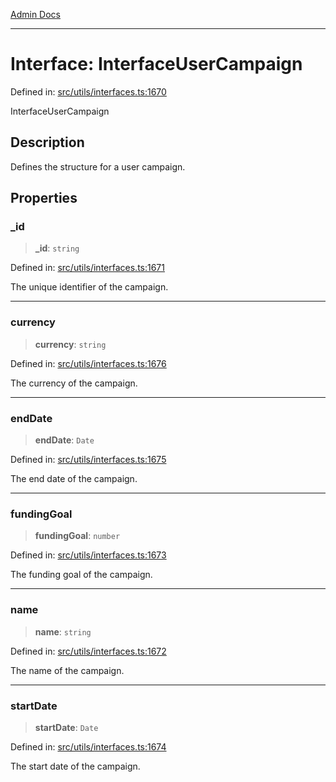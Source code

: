 [Admin Docs](/)

***

# Interface: InterfaceUserCampaign

Defined in: [src/utils/interfaces.ts:1670](https://github.com/PalisadoesFoundation/talawa-admin/blob/main/src/utils/interfaces.ts#L1670)

InterfaceUserCampaign

## Description

Defines the structure for a user campaign.

## Properties

### \_id

> **\_id**: `string`

Defined in: [src/utils/interfaces.ts:1671](https://github.com/PalisadoesFoundation/talawa-admin/blob/main/src/utils/interfaces.ts#L1671)

The unique identifier of the campaign.

***

### currency

> **currency**: `string`

Defined in: [src/utils/interfaces.ts:1676](https://github.com/PalisadoesFoundation/talawa-admin/blob/main/src/utils/interfaces.ts#L1676)

The currency of the campaign.

***

### endDate

> **endDate**: `Date`

Defined in: [src/utils/interfaces.ts:1675](https://github.com/PalisadoesFoundation/talawa-admin/blob/main/src/utils/interfaces.ts#L1675)

The end date of the campaign.

***

### fundingGoal

> **fundingGoal**: `number`

Defined in: [src/utils/interfaces.ts:1673](https://github.com/PalisadoesFoundation/talawa-admin/blob/main/src/utils/interfaces.ts#L1673)

The funding goal of the campaign.

***

### name

> **name**: `string`

Defined in: [src/utils/interfaces.ts:1672](https://github.com/PalisadoesFoundation/talawa-admin/blob/main/src/utils/interfaces.ts#L1672)

The name of the campaign.

***

### startDate

> **startDate**: `Date`

Defined in: [src/utils/interfaces.ts:1674](https://github.com/PalisadoesFoundation/talawa-admin/blob/main/src/utils/interfaces.ts#L1674)

The start date of the campaign.
